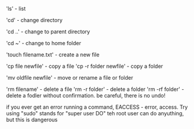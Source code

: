 'ls' - list

'cd' - change directory

'cd ..' - change to parent directory

'cd ~' - change to home folder

'touch filename.txt' - create a new file

'cp file newfile' - copy a file
'cp -r folder newfile' - copy a folder

'mv oldfile newfile' - move or rename a file or folder

'rm filename' - delete a file
'rm -r folder' - delete a folder
'rm -rf folder' - delete a fodler without confirmation. be careful, there is no undo!

if you ever get an error running a command, EACCESS - error, access.  Try using "sudo" stands for "super user DO"
teh root user can do anyuthing, but this is dangerous

